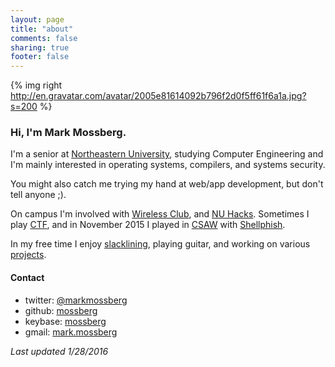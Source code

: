 ```yaml
---
layout: page
title: "about"
comments: false
sharing: true
footer: false
---
```


{% img right http://en.gravatar.com/avatar/2005e81614092b796f2d0f5ff61f6a1a.jpg?s=200 %}

### Hi, I'm Mark Mossberg.

I'm a senior at [Northeastern University](http://ece.neu.edu),
studying Computer Engineering and I'm mainly interested in operating
systems, compilers, and systems security.

You might also catch me trying my hand at web/app development, but
don't tell anyone ;).

On campus I'm involved with
[Wireless Club](http://wireless.neu.edu),
and [NU Hacks](http://hacks.io). Sometimes I play
[CTF](http://en.wikipedia.org/wiki/Capture_the_flag#Computer_security),
and in November 2015 I played in [CSAW](https://csaw.engineering.nyu.edu/ctf/finalists)
with
[Shellphish](https://ctftime.org/team/285).

In my free time I enjoy [slacklining](http://en.wikipedia.org/wiki/Slacklining),
playing guitar, and working on various [projects](/projects).

#### Contact

- twitter: [@markmossberg](https://twitter.com/markmossberg)
- github: [mossberg](https://github.com/mossberg)
- keybase: [mossberg](https://keybase.io/mossberg)
- gmail: <a href="" onClick="alert('I\'m not actually a link ¯\\_(ツ)_/¯');">mark.mossberg</a>

*Last updated 1/28/2016*
